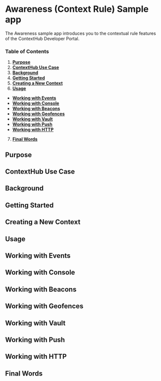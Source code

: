 # Awareness (Context Rule) Sample app

The Awareness sample app introduces you to the contextual rule features of the ContextHub Developer Portal.

### Table of Contents

1. **[Purpose](#purpose)**
2. **[ContextHub Use Case](#contexthub-use-case)**
3. **[Background](#background)**
4. **[Getting Started](#getting-started)**
5. **[Creating a New Context](#creating-a-new-context)**
6. **[Usage](#usage)**
  - **[Working with Events](#working-with-beacons)**
  - **[Working with Console](#working-with-beacons)**
  - **[Working with Beacons](#working-with-beacons)**
  - **[Working with Geofences](#working-with-beacons)**
  - **[Working with Vault](#working-with-beacons)**
  - **[Working with Push](#working-with-beacons)**
  - **[Working with HTTP](#working-with-beacons)**
7. **[Final Words](#final-words)**

## Purpose

## ContextHub Use Case

## Background

## Getting Started

## Creating a New Context

## Usage

## Working with Events

## Working with Console

## Working with Beacons

## Working with Geofences

## Working with Vault

## Working with Push

## Working with HTTP

## Final Words